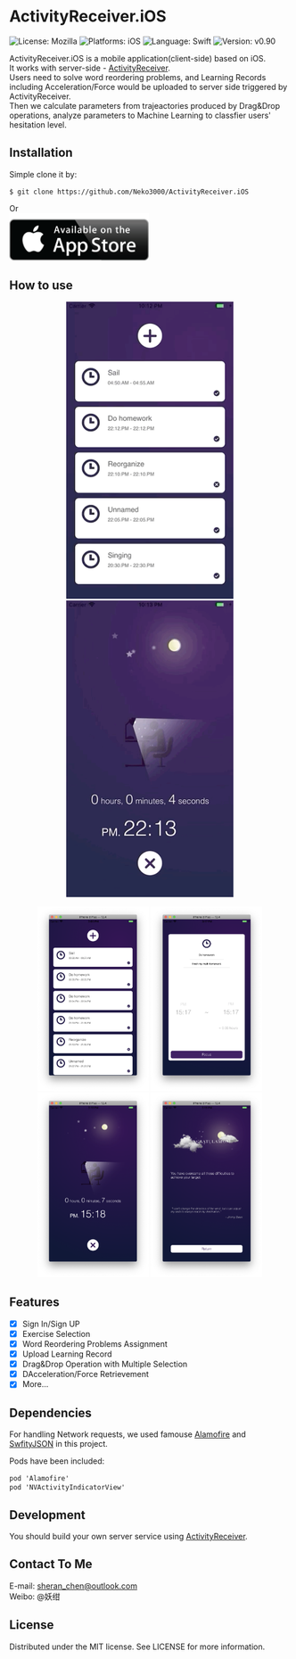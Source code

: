 # ActivityReceiver.iOS
![License: Mozilla](https://img.shields.io/github/license/Neko3000/ActivityReceiver.iOS)
![Platforms: iOS](https://img.shields.io/badge/Platform-iOS-lightgrey)
![Language: Swift](https://img.shields.io/badge/language-swift-orange.svg)
![Version: v0.90](https://img.shields.io/badge/version-v1.1-lightgrey)

ActivityReceiver.iOS is a mobile application(client-side) based on iOS.</br>
It works with server-side - [ActivityReceiver]().</br>
Users need to solve word reordering problems, and Learning Records including Acceleration/Force would be uploaded to server side triggered by ActivityReceiver.</br>
Then we calculate parameters from trajeactories produced by Drag&Drop operations, analyze parameters to Machine Learning to classfier users' hesitation level.</br>

## Installation
Simple clone it by:

```
$ git clone https://github.com/Neko3000/ActivityReceiver.iOS
```
Or</br>
<a href="https://apps.apple.com/jp/app/英単語並べ替え問題/id1461578282">
<img width="250" src="https://raw.githubusercontent.com/Neko3000/resource-storage/master/img/screenshot/available-on-app-store-material.png" alt="screen-record-1">
</a>

## How to use
<p align="center"> 
<img width="300" src="https://raw.githubusercontent.com/Neko3000/resource-storage/master/img/screenshot/starrytarget-sr1.gif" alt="screen-record-1">
<img width="300" src="https://raw.githubusercontent.com/Neko3000/resource-storage/master/img/screenshot/starrytarget-sr2.gif" alt="screen-record-2">
</p>

<p align="center"> 
<img src="https://raw.githubusercontent.com/Neko3000/resource-storage/master/img/screenshot/starrytarget-s1.png" width="200" alt="">
<img src="https://raw.githubusercontent.com/Neko3000/resource-storage/master/img/screenshot/starrytarget-s2.png" width="200" alt="">
<img src="https://raw.githubusercontent.com/Neko3000/resource-storage/master/img/screenshot/starrytarget-s3.png" width="200" alt="">
<img src="https://raw.githubusercontent.com/Neko3000/resource-storage/master/img/screenshot/starrytarget-s4.png" width="200" alt="">
</p>

## Features
- [x] Sign In/Sign UP
- [x] Exercise Selection
- [x] Word Reordering Problems Assignment
- [x] Upload Learning Record
- [x] Drag&Drop Operation with Multiple Selection
- [x] DAcceleration/Force Retrievement
- [x] More...

## Dependencies
For handling Network requests, we used famouse [Alamofire](https://github.com/Alamofire/Alamofire) and [SwfityJSON](https://github.com/SwiftyJSON/SwiftyJSON) in this project.</br>

Pods have been included:

```
pod 'Alamofire'
pod 'NVActivityIndicatorView'
```

## Development
You should build your own server service using [ActivityReceiver]().</br>

## Contact To Me
E-mail: sheran_chen@outlook.com </br>
Weibo: @妖绀

## License
Distributed under the MIT license. See LICENSE for more information.
